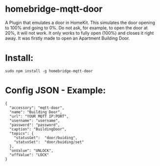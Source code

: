 # homebridge-mqtt-door

A Plugin that emulates a door in HomeKit. This simulates the door opening to 100% and going to 0%.
Do not ask, for example, to open the door at 20%, it will not work. It only works to fully open (100%) and closes it right away. It was firstly made to open an Apartment Building Door.

# Install:
```
sudo npm install -g homebridge-mqtt-door
```

# Config JSON - Example: 

```
{
  "accessory": "mqtt-door",
  "name": "Building Door",
  "url": "YOUR MQTT IP:PORT",
  "username": "username",
  "password": "password",
  "caption": "BuildingDoor",
  "topics": {
    "statusGet":  "door/buiding",
    "statusSet":  "door/buiding/set"
  },
  "onValue": "UNLOCK",
  "offValue": "LOCK"
}
```
